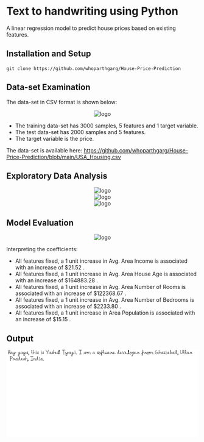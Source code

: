# Text to handwriting using Python
A linear regression model to predict house prices based on existing features.

## Installation and Setup
```
git clone https://github.com/whoparthgarg/House-Price-Prediction
```

## Data-set Examination 
The data-set in CSV format is shown below:
<center><img src="assets/dataset.png" alt="logo"></center>

* The training data-set has 3000 samples, 5 features and 1 target variable.
* The test data-set has 2000 samples and 5 features.
* The target variable is the price.

The data-set is available here:
https://github.com/whoparthgarg/House-Price-Prediction/blob/main/USA_Housing.csv

## Exploratory Data Analysis
<center><img src="assets/eda_1.png" alt="logo"></center>
<center><img src="assets/eda_2.png" alt="logo"></center>
<center><img src="assets/eda_3.png" alt="logo"></center>

## Model Evaluation
<center><img src="assets/model_evaluation.png" alt="logo"></center>

Interpreting the coefficients:

* All features fixed, a 1 unit increase in Avg. Area Income is associated with an increase of \$21.52 .
* All features fixed, a 1 unit increase in Avg. Area House Age is associated with an increase of \$164883.28 .
* All features fixed, a 1 unit increase in Avg. Area Number of Rooms is associated with an increase of \$122368.67 .
* All features fixed, a 1 unit increase in Avg. Area Number of Bedrooms is associated with an increase of \$2233.80 .
* All features fixed, a 1 unit increase in Area Population is associated with an increase of \$15.15 .

## Output
<center><img src="handwriting.png" alt="logo"></center>
